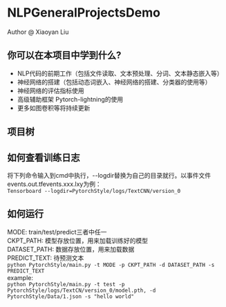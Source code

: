 # NLPGeneralProjectsDemo
Author @ Xiaoyan Liu
## 你可以在本项目中学到什么?
- NLP代码的前期工作（包括文件读取、文本预处理、分词、文本静态嵌入等）
- 神经网络的搭建（包括动态词嵌入、神经网络的搭建、分类器的使用等）
- 神经网络的评估指标使用
- 高级辅助框架 Pytorch-lightning的使用
- 更多如图卷积等将持续更新
## 项目树

## 如何查看训练日志
将下列命令输入到cmd中执行，--logdir替换为自己的目录就行。以事件文件events.out.tfevents.xxx.lxy为例：  
```Tensorboard --logdir=PytorchStyle/logs/TextCNN/version_0```
## 如何运行
MODE: train/test/predict三者中任一    
CKPT_PATH: 模型存放位置，用来加载训练好的模型  
DATASET_PATH: 数据存放位置，用来加载数据  
PREDICT_TEXT: 待预测文本  
```python PytorchStyle/main.py -t MODE -p CKPT_PATH -d DATASET_PATH -s PREDICT_TEXT```  
example:  
```python PytorchStyle/main.py -t test -p PytorchStyle/logs/TextCN/version_0/model.pth, -d PytorchStyle/Data/1.json -s "hello world"```